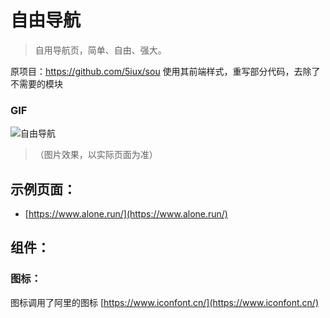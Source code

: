 # 自由导航
> 自用导航页，简单、自由、强大。

原项目：https://github.com/5iux/sou
使用其前端样式，重写部分代码，去除了不需要的模块

###  GIF

![自由导航](https://github.com/yeetime/sou2/blob/master/sou2.gif)
> （图片效果，以实际页面为准）

## 示例页面：

+ [https://www.alone.run/](https://www.alone.run/)

## 组件：

### 图标：
图标调用了阿里的图标 [https://www.iconfont.cn/](https://www.iconfont.cn/)
